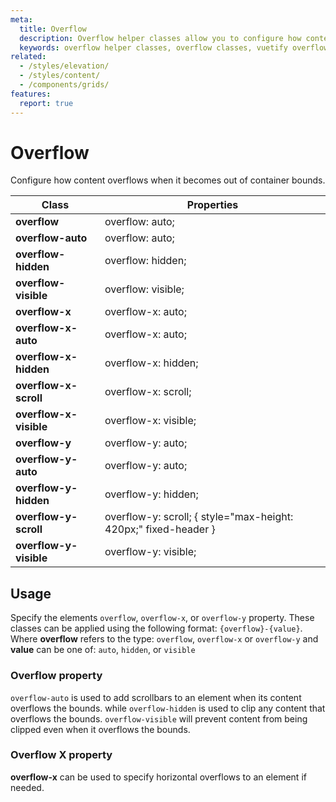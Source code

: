 ```yaml
---
meta:
  title: Overflow
  description: Overflow helper classes allow you to configure how content overflows when it becomes too large.
  keywords: overflow helper classes, overflow classes, vuetify overflow
related:
  - /styles/elevation/
  - /styles/content/
  - /components/grids/
features:
  report: true
---
```


# Overflow

Configure how content overflows when it becomes out of container bounds.

<PageFeatures />

| Class | Properties |
| - | - |
| **overflow** | overflow: auto; |
| **overflow-auto** | overflow: auto; |
| **overflow-hidden** | overflow: hidden; |
| **overflow-visible** | overflow: visible; |
| **overflow-x** | overflow-x: auto; |
| **overflow-x-auto** | overflow-x: auto; |
| **overflow-x-hidden** | overflow-x: hidden; |
| **overflow-x-scroll** | overflow-x: scroll; |
| **overflow-x-visible** | overflow-x: visible; |
| **overflow-y** | overflow-y: auto; |
| **overflow-y-auto** | overflow-y: auto; |
| **overflow-y-hidden** | overflow-y: hidden; |
| **overflow-y-scroll** | overflow-y: scroll; { style="max-height: 420px;" fixed-header } |
| **overflow-y-visible** | overflow-y: visible; |

<PromotedEntry />

## Usage

Specify the elements `overflow`, `overflow-x`, or `overflow-y` property. These classes can be applied using the following format: `{overflow}-{value}`. Where **overflow** refers to the type: `overflow`, `overflow-x` or `overflow-y` and **value** can be one of: `auto`, `hidden`, or `visible`

### Overflow property

`overflow-auto` is used to add scrollbars to an element when its content overflows the bounds. while `overflow-hidden` is used to clip any content that overflows the bounds. `overflow-visible` will prevent content from being clipped even when it overflows the bounds.

<ExamplesExample file="overflow/overflow" />

### Overflow X property

**overflow-x** can be used to specify horizontal overflows to an element if needed.

<ExamplesExample file="overflow/overflow-x" />

